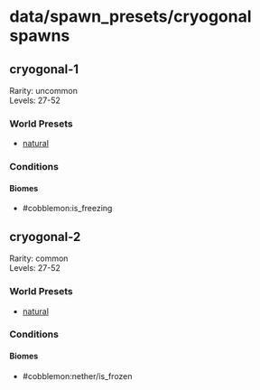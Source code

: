 # data/spawn_presets/cryogonal spawns  
  
## cryogonal-1  
Rarity: uncommon  
Levels: 27-52  
  
### World Presets  
* [natural](/data/world_presets/natural.md)  
  
### Conditions  
  
#### Biomes  
  * #cobblemon:is_freezing
  
  
## cryogonal-2  
Rarity: common  
Levels: 27-52  
  
### World Presets  
* [natural](/data/world_presets/natural.md)  
  
### Conditions  
  
#### Biomes  
  * #cobblemon:nether/is_frozen
  
